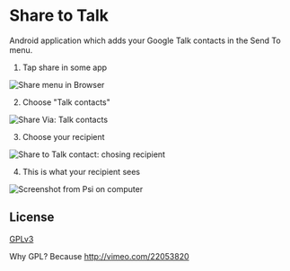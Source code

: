 Share to Talk
=============

Android application which adds your Google Talk contacts in the
Send To menu.

1. Tap share in some app

![Share menu in Browser](http://sharetotalk.gdr.name/share-to-gtalk-1.png)

2. Choose "Talk contacts"

![Share Via: Talk contacts](http://sharetotalk.gdr.name/share-to-gtalk-2.png)

3. Choose your recipient

![Share to Talk contact: chosing recipient](http://sharetotalk.gdr.name/share-to-gtalk-3.png)

4. This is what your recipient sees

![Screenshot from Psi on computer](http://sharetotalk.gdr.name/share-to-gtalk-4.png)

License
-------

[GPLv3](http://www.gnu.org/copyleft/gpl.html)

Why GPL? Because http://vimeo.com/22053820

